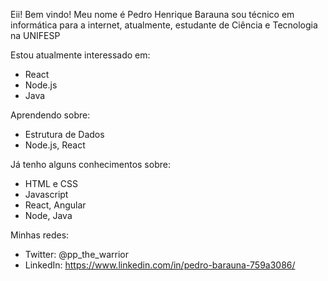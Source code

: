 Eii! Bem vindo! Meu nome é Pedro Henrique Barauna sou técnico em informática para a internet, atualmente, estudante de Ciência e Tecnologia na UNIFESP

Estou atualmente interessado em:
- React
- Node.js
- Java

Aprendendo sobre:
- Estrutura de Dados
- Node.js, React

Já tenho alguns conhecimentos sobre:
- HTML e CSS
- Javascript
- React, Angular
- Node, Java

Minhas redes:
- Twitter: @pp_the_warrior
- LinkedIn: https://www.linkedin.com/in/pedro-barauna-759a3086/
